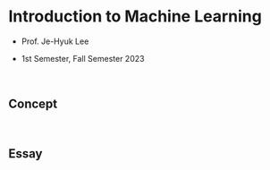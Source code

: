# Introduction to Machine Learning

- Prof. Je-Hyuk Lee

- 1st Semester, Fall Semester 2023

</br>

## Concept

</br>

## Essay
